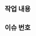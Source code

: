 <!--
    제목 앞에 상황에 맞게[ALL],[BE],[FE] 붙임
    제목은 어떤 것인지 대략적으로 나타낼 수 있게 작성
    PR 날릴 때 Assigness는 자기 자신 선택
    PR 날릴 때 Reviewers는 파트너 선택
-->
## 작업 내용
<!-- 작업 사항에 대한 설명을 적어주세요 -->


## 이슈 번호
<!-- 개발한 기능에 해당하는 이슈 번호를 적어주세요 -->
